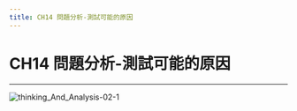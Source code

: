 ```yaml
---
title: CH14 問題分析-測試可能的原因
---
```


# CH14 問題分析-測試可能的原因
---

![thinking_And_Analysis-02-1](/docFubon/thinking_And_Analysis/thinking_And_Analysis-2-01.png)
